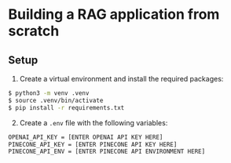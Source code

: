 # Building a RAG application from scratch

## Setup

1. Create a virtual environment and install the required packages:

```bash
$ python3 -m venv .venv
$ source .venv/bin/activate
$ pip install -r requirements.txt
```

2. Create a `.env` file with the following variables:

```bash
OPENAI_API_KEY = [ENTER OPENAI API KEY HERE]
PINECONE_API_KEY = [ENTER PINECONE API KEY HERE]
PINECONE_API_ENV = [ENTER PINECONE API ENVIRONMENT HERE]
```